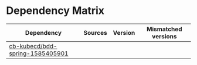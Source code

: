 # Dependency Matrix

Dependency | Sources | Version | Mismatched versions
---------- | ------- | ------- | -------------------
[cb-kubecd/bdd-spring-1585405901](https://github.com/cb-kubecd/bdd-spring-1585405901.git) |  | []() | 
